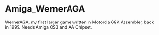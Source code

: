 # Amiga_WernerAGA
WernerAGA, my first larger game written in Motorola 68K Assembler, back in 1995. Needs Amiga OS3 and AA Chipset.
